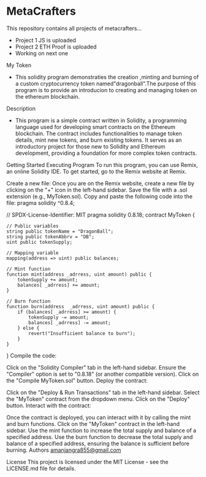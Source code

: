 # MetaCrafters
This repository contains all projects of metacrafters...
- Project 1 JS is uploaded
- Project 2 ETH Proof is uploaded 
- Working on next one

My Token
- This solidity program demonstraties the creation ,minting and burning of a custom cryptocurrency token named"dragonball".The purpose of this program is to provide an introducion to creating and managing token on the ethereum blockchain.

Description
- This program is a simple contract written in Solidity, a programming language used for developing smart contracts on the Ethereum blockchain. The contract includes functionalities to manage token details, mint new tokens, and burn existing tokens. It serves as an introductory project for those new to Solidity and Ethereum development, providing a foundation for more complex token contracts.

Getting Started
Executing Program
To run this program, you can use Remix, an online Solidity IDE. To get started, go to the Remix website at Remix.

Create a new file:
Once you are on the Remix website, create a new file by clicking on the "+" icon in the left-hand sidebar.
Save the file with a .sol extension (e.g., MyToken.sol).
Copy and paste the following code into the file:
pragma solidity ^0.8.4;


// SPDX-License-Identifier: MIT
pragma solidity 0.8.18;
contract MyToken {

    // Public variables
    string public tokenName = "DragonBall";
    string public tokenAbbrv = "DB";
    uint public tokenSupply;

    // Mapping variable
    mapping(address => uint) public balances;

    // Mint function
    function mint(address _adrress, uint amount) public {
        tokenSupply += amount;
        balances[ _adrress] += amount;
    }

    // Burn function
    function burn(address  _adrress, uint amount) public {
        if (balances[ _adrress] >= amount) {
            tokenSupply -= amount;
            balances[ _adrress] -= amount;
        } else {
            revert("Insufficient balance to burn");
        }
    }
}
Compile the code:

Click on the "Solidity Compiler" tab in the left-hand sidebar.
Ensure the "Compiler" option is set to "0.8.18" (or another compatible version).
Click on the "Compile MyToken.sol" button.
Deploy the contract:

Click on the "Deploy & Run Transactions" tab in the left-hand sidebar.
Select the "MyToken" contract from the dropdown menu.
Click on the "Deploy" button.
Interact with the contract:

Once the contract is deployed, you can interact with it by calling the mint and burn functions.
Click on the "MyToken" contract in the left-hand sidebar.
Use the mint function to increase the total supply and balance of a specified address.
Use the burn function to decrease the total supply and balance of a specified address, ensuring the balance is sufficient before burning. 
Authors
amanjangra855@gmail.com 


License
This project is licensed under the MIT License - see the LICENSE.md file for details.
